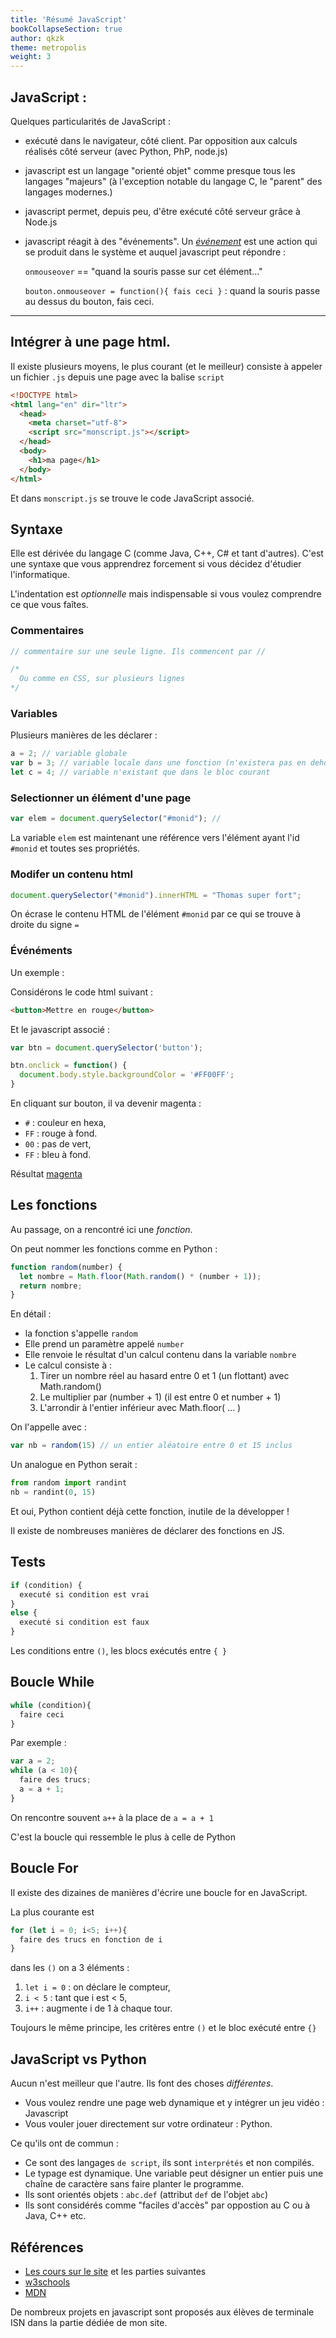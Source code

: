 ```yaml
---
title: 'Résumé JavaScript'
bookCollapseSection: true
author: qkzk
theme: metropolis
weight: 3
---
```



## JavaScript :

Quelques particularités de JavaScript :

* exécuté dans le navigateur, côté client. Par opposition aux calculs
  réalisés côté serveur (avec Python, PhP, node.js)
* javascript est un langage "orienté objet" comme presque tous les langages "majeurs"
  (à l'exception notable du langage C, le "parent" des langages modernes.)
* javascript permet, depuis peu, d'être exécuté côté serveur grâce à Node.js
* javascript réagit à des "événements". Un [_événement_](https://developer.mozilla.org/fr/docs/Apprendre/JavaScript/Building_blocks/Ev%C3%A8nements)
  est une action qui se produit dans le système et auquel javascript peut répondre :

    `onmouseover` == "quand la souris passe sur cet élément..."

    `bouton.onmouseover = function(){ fais ceci }` : quand la souris passe au dessus du bouton, fais ceci.

---

## Intégrer à une page html.

Il existe plusieurs moyens, le plus courant (et le meilleur) consiste à appeler
un fichier `.js` depuis une page avec la balise `script`

~~~html
<!DOCTYPE html>
<html lang="en" dir="ltr">
  <head>
    <meta charset="utf-8">
    <script src="monscript.js"></script>
  </head>
  <body>
    <h1>ma page</h1>
  </body>
</html>
~~~

Et dans `monscript.js` se trouve le code JavaScript associé.


## Syntaxe

Elle est dérivée du langage C (comme Java, C++, C# et tant d'autres).
C'est une syntaxe que vous apprendrez forcement si vous décidez d'étudier
l'informatique.

L'indentation est _optionnelle_ mais indispensable si vous
voulez comprendre ce que vous faîtes.

### Commentaires

~~~javascript
// commentaire sur une seule ligne. Ils commencent par //

/*
  Ou comme en CSS, sur plusieurs lignes
*/
~~~

### Variables

Plusieurs manières de les déclarer :

~~~javascript
a = 2; // variable globale
var b = 3; // variable locale dans une fonction (n'existera pas en dehors)
let c = 4; // variable n'existant que dans le bloc courant
~~~

### Selectionner un élément d'une page

~~~javascript
var elem = document.querySelector("#monid"); //
~~~

La variable `elem` est maintenant une référence vers l'élément ayant l'id
`#monid` et toutes ses propriétés.

### Modifer un contenu html

~~~javascript
document.querySelector("#monid").innerHTML = "Thomas super fort";
~~~

On écrase le contenu HTML de l'élément `#monid` par ce qui se trouve à droite
du signe `=`

### Événéments

Un exemple :

Considérons le code html suivant :

~~~html
<button>Mettre en rouge</button>
~~~

Et le javascript associé :

~~~javascript
var btn = document.querySelector('button');

btn.onclick = function() {
  document.body.style.backgroundColor = '#FF00FF';
}
~~~


En cliquant sur bouton, il va devenir magenta :

* `#` : couleur en hexa,
* `FF` : rouge à fond.
* `00` : pas de vert,
* `FF` : bleu à fond.

Résultat [magenta](https://www.google.com/search?ei=SY2hXY_TB7CFjLsPuMicCA&q=color+picker+%23ff00ff&oq=color+picker+%23ff00ff&gs_l=psy-ab.3..0i22i30.14734.17638..18017...0.2..0.55.399.8......0....1..gws-wiz.......0i71j0j0i67j0i8i67j0i19j0i22i30i19.kDPctHKJmZM&ved=0ahUKEwjPm-SwpZblAhWwAmMBHTgkBwEQ4dUDCAs&uact=5)

## Les fonctions

Au passage, on a rencontré ici une _fonction_.

On peut nommer les fonctions comme en Python :

~~~javascript
function random(number) {
  let nombre = Math.floor(Math.random() * (number + 1));
  return nombre;
}
~~~

En détail :

* la fonction s'appelle `random`
* Elle prend un paramètre appelé `number`
* Elle renvoie le résultat d'un calcul contenu dans la variable `nombre`
* Le calcul consiste à :
  1. Tirer un nombre réel au hasard entre 0 et 1 (un flottant) avec Math.random()
  2. Le multiplier par (number + 1) (il est entre 0 et number + 1)
  3. L'arrondir à l'entier inférieur avec Math.floor( ... )

On l'appelle avec :

~~~javascript
var nb = random(15) // un entier aléatoire entre 0 et 15 inclus
~~~

Un analogue en Python serait :

~~~python
from random import randint
nb = randint(0, 15)
~~~

Et oui, Python contient déjà cette fonction, inutile de la développer !

Il existe de nombreuses manières de déclarer des fonctions en JS.

## Tests

~~~javascript
if (condition) {
  executé si condition est vrai
}
else {
  executé si condition est faux
}
~~~

Les conditions entre `()`, les blocs exécutés entre `{ }`

## Boucle While

~~~javascript
while (condition){
  faire ceci
}
~~~

Par exemple :

~~~javascript
var a = 2;
while (a < 10){
  faire des trucs;
  a = a + 1;
}
~~~

On rencontre souvent `a++` à la place de `a = a + 1`

C'est la boucle qui ressemble le plus à celle de Python


## Boucle For

Il existe des dizaines de manières d'écrire une boucle for en JavaScript.

La plus courante est

~~~javascript
for (let i = 0; i<5; i++){
  faire des trucs en fonction de i
}
~~~

dans les `()` on a 3 éléments :

1. `let i = 0` : on déclare le compteur,
2. `i < 5` : tant que i est < 5,
3. `i++` : augmente i de 1 à chaque tour.

Toujours le même principe, les critères entre `()` et le bloc exécuté entre `{}`


## JavaScript vs Python

Aucun n'est meilleur que l'autre. Ils font des choses _différentes_.

* Vous voulez rendre une page web dynamique et y intégrer un jeu vidéo : Javascript
* Vous vouler jouer directement sur votre ordinateur : Python.

Ce qu'ils ont de commun :

* Ce sont des langages `de script`, ils sont `interprétés` et non compilés.
* Le typage est dynamique. Une variable peut désigner un entier puis une
    chaîne de caractère sans faire planter le programme.
* Ils sont orientés objets : `abc.def` (attribut `def` de l'objet `abc`)
* Ils sont considérés comme "faciles d'accès" par oppostion au C ou à Java, C++ etc.

## Références

* [Les cours sur le site](/docs/archives/isn/isn-travaux-pratiques/4-programmation/4-2-javascript-les-variables/) et les parties suivantes
* [w3schools](https://www.w3schools.com/js/default.asp)
* [MDN](https://developer.mozilla.org/fr/docs/Apprendre/JavaScript)

De nombreux projets en javascript sont proposés aux élèves de terminale ISN
dans la partie dédiée de mon site.
